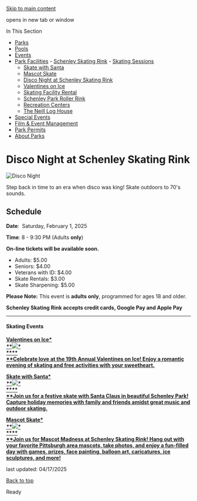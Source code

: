 [Skip to main content](https://www.pittsburghpa.gov/Recreation-Events/Park-Facilities/Schenley-Skating-Rink/Disco-Night-at-Schenley-Skating-Rink#main-content)

opens in new tab or window

In This Section

- [Parks](https://www.pittsburghpa.gov/Recreation-Events/Parks)
- [Pools](https://www.pittsburghpa.gov/Recreation-Events/Pools)
- [Events](https://www.pittsburghpa.gov/Recreation-Events/Events)
- [Park Facilities](https://www.pittsburghpa.gov/Recreation-Events/Park-Facilities)  - [Schenley Skating Rink](https://www.pittsburghpa.gov/Recreation-Events/Park-Facilities/Schenley-Skating-Rink)    - [Skating Sessions](https://www.pittsburghpa.gov/Recreation-Events/Park-Facilities/Schenley-Skating-Rink/Skating-Sessions)
    - [Skate with Santa](https://www.pittsburghpa.gov/Recreation-Events/Park-Facilities/Schenley-Skating-Rink/Skate-with-Santa)
    - [Mascot Skate](https://www.pittsburghpa.gov/Recreation-Events/Park-Facilities/Schenley-Skating-Rink/Mascot-Skate)
    - [Disco Night at Schenley Skating Rink](https://www.pittsburghpa.gov/Recreation-Events/Park-Facilities/Schenley-Skating-Rink/Disco-Night-at-Schenley-Skating-Rink)
    - [Valentines on Ice](https://www.pittsburghpa.gov/Recreation-Events/Park-Facilities/Schenley-Skating-Rink/Valentines-on-Ice)
    - [Skating Facility Rental](https://www.pittsburghpa.gov/Recreation-Events/Park-Facilities/Schenley-Skating-Rink/Skating-Facility-Rental)
    - [Schenley Park Roller Rink](https://www.pittsburghpa.gov/Recreation-Events/Park-Facilities/Schenley-Skating-Rink/Schenley-Park-Roller-Rink)
  - [Recreation Centers](https://www.pittsburghpa.gov/Recreation-Events/Park-Facilities/Recreation-Centers)
  - [The Neill Log House](https://www.pittsburghpa.gov/Recreation-Events/Park-Facilities/The-Neill-Log-House)
- [Special Events](https://www.pittsburghpa.gov/Recreation-Events/Special-Events)
- [Film & Event Management](https://www.pittsburghpa.gov/Recreation-Events/Film-Event-Management)
- [Park Permits](https://www.pittsburghpa.gov/Recreation-Events/Park-Permits)
- [About Parks](https://www.pittsburghpa.gov/Recreation-Events/About-Parks)

# Disco Night at Schenley Skating Rink

![Disco Night](https://www.pittsburghpa.gov/files/assets/city/v/1/parks/images/facilities/4386_dico-night.png)

Step back in time to an era when disco was king! Skate outdoors to 70's sounds.

## Schedule

**Date**:  Saturday, February 1, 2025

**Time**: 8 - 9:30 PM (Adults **only**)

**On-line tickets will be available soon.**

- Adults: $5.00
- Seniors: $4.00
- Veterans with ID: $4.00
- Skate Rentals: $3.00
- Skate Sharpening: $5.00

**Please Note:** This event is **adults only**, programmed for ages 18 and older.

**Schenley Skating Rink accepts credit cards, Google Pay and Apple Pay**

* * *

#### **Skating Events**

**[**Valentines on Ice**\**\
**![](https://www.pittsburghpa.gov/files/assets/city/v/2/parks/images/facilities/v-on-ice.jpg?dimension=smallthumbnail&w=150&h=100)\**\
**\**\
**Celebrate love at the 19th Annual Valentines on Ice! Enjoy a romantic evening of skating and free activities with your sweetheart.](https://www.pittsburghpa.gov/Recreation-Events/Park-Facilities/Schenley-Skating-Rink/Valentines-on-Ice)**

**[**Skate with Santa**\**\
**![](https://www.pittsburghpa.gov/files/assets/city/v/3/parks/images/facilities/12230_santaskatebanner.jpg?dimension=smallthumbnail&w=150&h=100)\**\
**\**\
**Join us for a festive skate with Santa Claus in beautiful Schenley Park! Capture holiday memories with family and friends amidst great music and outdoor skating.](https://www.pittsburghpa.gov/Recreation-Events/Park-Facilities/Schenley-Skating-Rink/Skate-with-Santa)**

**[**Mascot Skate**\**\
**![](https://www.pittsburghpa.gov/files/assets/city/v/1/parks/images/facilities/12229_mascotskatebanner.jpg?dimension=smallthumbnail&w=150&h=100)\**\
**\**\
**Join us for Mascot Madness at Schenley Skating Rink! Hang out with your favorite Pittsburgh area mascots, take photos, and enjoy a fun-filled day with games, prizes, face painting, balloon art, caricatures, ice sculptures, and more!](https://www.pittsburghpa.gov/Recreation-Events/Park-Facilities/Schenley-Skating-Rink/Mascot-Skate)**

last updated: 04/17/2025

[Back to top](https://www.pittsburghpa.gov/Recreation-Events/Park-Facilities/Schenley-Skating-Rink/Disco-Night-at-Schenley-Skating-Rink#body-top)

Ready
